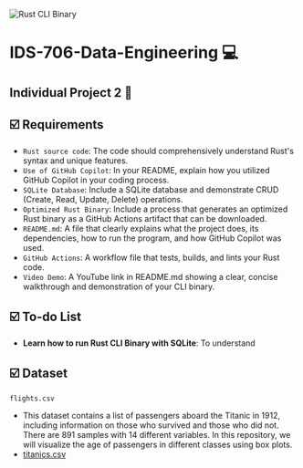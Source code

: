 ![Rust CLI Binary](https://github.com/nogibjj/IDS706-Individual-Project-2-sp699/actions/workflows/cicd.yml/badge.svg)</br>
# IDS-706-Data-Engineering :computer:

## Individual Project 2 :page_facing_up:</br> 

## :ballot_box_with_check: Requirements
* `Rust source code`: The code should comprehensively understand Rust's syntax and unique features.
* `Use of GitHub Copilot`: In your README, explain how you utilized GitHub Copilot in your coding process.
* `SQLite Database`: Include a SQLite database and demonstrate CRUD (Create, Read, Update, Delete) operations.
* `Optimized Rust Binary`: Include a process that generates an optimized Rust binary as a GitHub Actions artifact that can be downloaded.
* `README.md`: A file that clearly explains what the project does, its dependencies, how to run the program, and how GitHub Copilot was used.
* `GitHub Actions`: A workflow file that tests, builds, and lints your Rust code.
* `Video Demo`: A YouTube link in README.md showing a clear, concise walkthrough and demonstration of your CLI binary.

## :ballot_box_with_check: To-do List
* __Learn how to run Rust CLI Binary with SQLite__: To understand</br>

## :ballot_box_with_check: Dataset
`flights.csv`
  - This dataset contains a list of passengers aboard the Titanic in 1912, including information on those who survived and those who did not. There are 891 samples with 14 different variables. In this repository, we will visualize the age of passengers in different classes using box plots.</br>
  - [titanics.csv](https://github.com/suim-park/Mini-Project-9/raw/main/titanic.csv)
